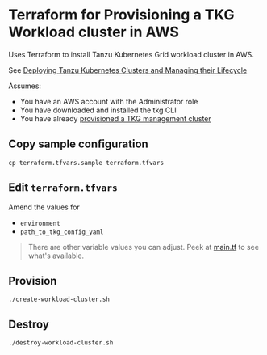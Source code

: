 # Terraform for Provisioning a TKG Workload cluster in AWS

Uses Terraform to install Tanzu Kubernetes Grid workload cluster in AWS.

See [Deploying Tanzu Kubernetes Clusters and Managing their Lifecycle](https://docs.vmware.com/en/VMware-Tanzu-Kubernetes-Grid/1.2/vmware-tanzu-kubernetes-grid-12/GUID-tanzu-k8s-clusters-create.html#deploy)

Assumes:

* You have an AWS account with the Administrator role
* You have downloaded and installed the tkg CLI 
* You have already [provisioned a TKG management cluster](../mgmt/README.md)

## Copy sample configuration

```
cp terraform.tfvars.sample terraform.tfvars
```

## Edit `terraform.tfvars`

Amend the values for

* `environment`
* `path_to_tkg_config_yaml`

> There are other variable values you can adjust. Peek at [main.tf](main.tf) to see what's available.

## Provision

```
./create-workload-cluster.sh
```

## Destroy

```
./destroy-workload-cluster.sh
```
